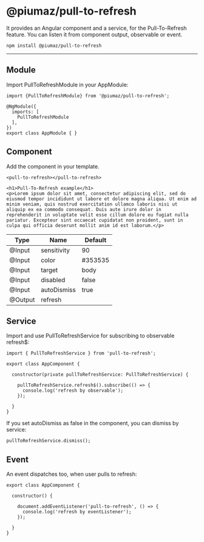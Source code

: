 # @piumaz/pull-to-refresh

It provides an Angular component and a service, for the Pull-To-Refresh feature.
You can listen it from component output, observable or event.

`npm install @piumaz/pull-to-refresh`
____
## Module

Import PullToRefreshModule in your AppModule:
```
import {PullToRefreshModule} from '@piumaz/pull-to-refresh';

@NgModule({
  imports: [
    PullToRefreshModule
  ],
})
export class AppModule { }
```

## Component

Add the component in your template.
```
<pull-to-refresh></pull-to-refresh>

<h1>Pull-To-Refresh example</h1>
<p>Lorem ipsum dolor sit amet, consectetur adipiscing elit, sed do eiusmod tempor incididunt ut labore et dolore magna aliqua. Ut enim ad minim veniam, quis nostrud exercitation ullamco laboris nisi ut aliquip ex ea commodo consequat. Duis aute irure dolor in reprehenderit in voluptate velit esse cillum dolore eu fugiat nulla pariatur. Excepteur sint occaecat cupidatat non proident, sunt in culpa qui officia deserunt mollit anim id est laborum.</p>
```

Type | Name | Default
--- | --- | ---
@Input | sensitivity | 90
@Input | color | #353535
@Input | target | body
@Input | disabled | false
@Input | autoDismiss | true
@Output | refresh | 

## Service

Import and use PullToRefreshService for subscribing to observable refresh$:
```
import { PullToRefreshService } from 'pull-to-refresh';
```

```
export class AppComponent {

  constructor(private pullToRefreshService: PullToRefreshService) {

    pullToRefreshService.refresh$().subscribe(() => {
      console.log('refresh by observable');
    });

  }
}
```

If you set autoDismiss as false in the component, you can dismiss by service:
```
pullToRefreshService.dismiss();
```

## Event

An event dispatches too, when user pulls to refresh:

```
export class AppComponent {

  constructor() {

    document.addEventListener('pull-to-refresh', () => {
      console.log('refresh by eventListener');
    });

  }
}
```

